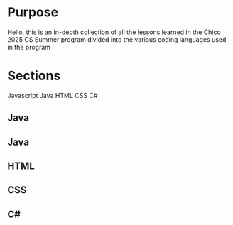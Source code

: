 # Purpose
Hello, this is an in-depth collection of all the lessons learned in the Chico 2025 CS Summer program divided into the various coding languages used in the program 
# Sections 
Javascript 
Java
HTML
CSS
C#
## Java
## Java
## HTML
## CSS
## C#
